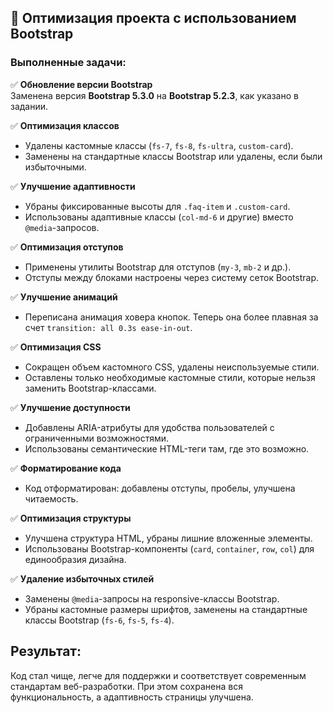 ## 🚀 Оптимизация проекта с использованием Bootstrap

### Выполненные задачи:

✅ **Обновление версии Bootstrap**  
Заменена версия **Bootstrap 5.3.0** на **Bootstrap 5.2.3**, как указано в задании.

✅ **Оптимизация классов**

- Удалены кастомные классы (`fs-7`, `fs-8`, `fs-ultra`, `custom-card`).
- Заменены на стандартные классы Bootstrap или удалены, если были избыточными.

✅ **Улучшение адаптивности**

- Убраны фиксированные высоты для `.faq-item` и `.custom-card`.
- Использованы адаптивные классы (`col-md-6` и другие) вместо `@media`-запросов.

✅ **Оптимизация отступов**

- Применены утилиты Bootstrap для отступов (`my-3`, `mb-2` и др.).
- Отступы между блоками настроены через систему сеток Bootstrap.

✅ **Улучшение анимаций**

- Переписана анимация ховера кнопок. Теперь она более плавная за счет `transition: all 0.3s ease-in-out`.

✅ **Оптимизация CSS**

- Сокращен объем кастомного CSS, удалены неиспользуемые стили.
- Оставлены только необходимые кастомные стили, которые нельзя заменить Bootstrap-классами.

✅ **Улучшение доступности**

- Добавлены ARIA-атрибуты для удобства пользователей с ограниченными возможностями.
- Использованы семантические HTML-теги там, где это возможно.

✅ **Форматирование кода**

- Код отформатирован: добавлены отступы, пробелы, улучшена читаемость.

✅ **Оптимизация структуры**

- Улучшена структура HTML, убраны лишние вложенные элементы.
- Использованы Bootstrap-компоненты (`card`, `container`, `row`, `col`) для единообразия дизайна.

✅ **Удаление избыточных стилей**

- Заменены `@media`-запросы на responsive-классы Bootstrap.
- Убраны кастомные размеры шрифтов, заменены на стандартные классы Bootstrap (`fs-6`, `fs-5`, `fs-4`).

## Результат:

Код стал чище, легче для поддержки и соответствует современным стандартам веб-разработки. При этом сохранена вся функциональность, а адаптивность страницы улучшена.
